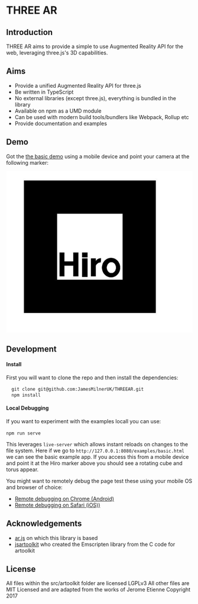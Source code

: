 # THREE AR

## Introduction

THREE AR aims to provide a simple to use Augmented Reality API for the web, leveraging three.js's 3D capabilities.

## Aims

  - Provide a unified Augmented Reality API for three.js
  - Be written in TypeScript
  - No external libraries (except three.js), everything is bundled in the library
  - Available on npm as a UMD module
  - Can be used with modern build tools/bundlers like Webpack, Rollup etc
  - Provide documentation and examples

## Demo

Got the [the basic demo](https://jamesmilneruk.github.io/THREEAR/examples/basic.html) using a mobile device and point your camera at the following marker:

![Hiro Marker](./data/hiro.jpg "Hero Marker")

## Development

#### Install

First you will want to clone the repo and then install the dependencies:

```
  git clone git@github.com:JamesMilnerUK/THREEAR.git
  npm install
```

#### Local Debugging

If you want to experiment with the examples locall you can use:

```npm run serve```

This leverages `live-server` which allows instant reloads on changes to the file system. Here if we go to `http://127.0.0.1:8080/examples/basic.html` we can see the basic example app. If you access this from a mobile device and point it at the Hiro marker above you should see a rotating cube and torus appear. 

You might want to remotely debug the page test these using your mobile OS and browser of choice:

* [Remote debugging on Chrome (Android)](https://developers.google.com/web/tools/chrome-devtools/remote-debugging/)
* [Remote debugging on Safari (iOS))](https://medium.com/@sarahelson81/remote-debugging-webpages-in-ios-safari-8fd9b7a79a60)

## Acknowledgements

 - [ar.js](https://github.com/jeromeetienne/AR.js) on which this library is based
 - [jsartoolkit](https://github.com/artoolkitx/jsartoolkit5) who created the Emscripten library from the C code for artoolkit
 
## License

All files within the src/artoolkit folder are licensed LGPLv3
All other files are MIT Licensed and are adapted from the works of Jerome Etienne Copyright 2017 
